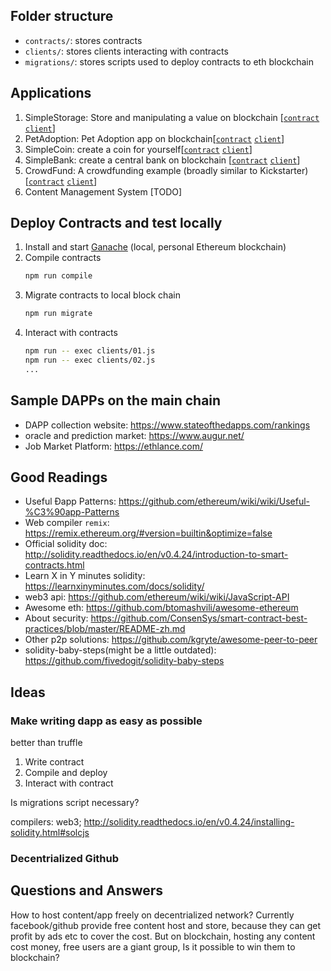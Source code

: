 ## Folder structure
- `contracts/`: stores contracts
- `clients/`: stores clients interacting with contracts
- `migrations/`: stores scripts used to deploy contracts to eth blockchain

## Applications
1. SimpleStorage: Store and manipulating a value on blockchain [[`contract`](./contracts/01_SimpleStorage.sol) [`client`](./clients/01.js)]
2. PetAdoption: Pet Adoption app on blockchain[[`contract`](./contracts/02_PetAdoption.sol) [`client`](./clients/02.js)]
3. SimpleCoin: create a coin for yourself[[`contract`](./contracts/03_SimpleCoin.sol) [`client`](./clients/03.js)]
4. SimpleBank: create a central bank on blockchain [[`contract`](./contracts/04_SimpleBank.sol) [`client`](./clients/04.js)]
5. CrowdFund: A crowdfunding example (broadly similar to Kickstarter) [[`contract`](./contracts/05_CrowdFund.sol) [`client`](./clients/05.js)]
6. Content Management System [TODO]

## Deploy Contracts and test locally

1. Install and start [Ganache](https://truffleframework.com/ganache) (local, personal Ethereum blockchain)
1. Compile contracts
    ```bash
    npm run compile
    ```
1. Migrate contracts to local block chain
    ```bash
    npm run migrate
    ```
1. Interact with contracts
    ```bash
    npm run -- exec clients/01.js
    npm run -- exec clients/02.js
    ...
    ```

## Sample DAPPs on the main chain
- DAPP collection website: https://www.stateofthedapps.com/rankings
- oracle and prediction market: https://www.augur.net/
- Job Market Platform: https://ethlance.com/

## Good Readings
- Useful Ðapp Patterns: https://github.com/ethereum/wiki/wiki/Useful-%C3%90app-Patterns
- Web compiler `remix`: https://remix.ethereum.org/#version=builtin&optimize=false
- Official solidity doc: http://solidity.readthedocs.io/en/v0.4.24/introduction-to-smart-contracts.html
- Learn X in Y minutes solidity: https://learnxinyminutes.com/docs/solidity/
- web3 api: https://github.com/ethereum/wiki/wiki/JavaScript-API
- Awesome eth: https://github.com/btomashvili/awesome-ethereum
- About security: https://github.com/ConsenSys/smart-contract-best-practices/blob/master/README-zh.md
- Other p2p solutions: https://github.com/kgryte/awesome-peer-to-peer
- solidity-baby-steps(might be a little outdated): https://github.com/fivedogit/solidity-baby-steps

## Ideas
### Make writing dapp as easy as possible
better than truffle
1. Write contract
2. Compile and deploy
3. Interact with contract

Is migrations script necessary?

compilers: web3; http://solidity.readthedocs.io/en/v0.4.24/installing-solidity.html#solcjs

### Decentrialized Github

## Questions and Answers
How to host content/app freely on decentrialized network? Currently facebook/github provide free content host and store, because they can get profit by ads etc to cover the cost. But on blockchain, hosting any content cost money, free users are a giant group, Is it possible to win them to blockchain?
